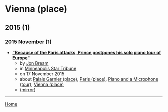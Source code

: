 # Vienna (place)

## 2015 (1)

### 2015 November (1)

 - [**"Because of the Paris attacks, Prince postpones his solo piano tour of Europe"**](https://www.startribune.com/because-of-the-paris-attacks-prince-postpones-his-solo-piano-tour-of-europe/350921721/)
    - by [Jon Bream](../../../authors/jon-bream/index.md)
    - in [Minneapolis Star Tribune](https://www.startribune.com/)
    - on 17 November 2015
    - about [Palais Garnier (place)](../../../topics/place/palais-garnier/index.md), [Paris (place)](../../../topics/place/paris/index.md), [Piano and a Microphone (tour)](../../../topics/tour/piano-and-a-microphone/index.md), [Vienna (place)](../../../topics/place/vienna/index.md)
    - ([mirror](https://web.archive.org/web/*/https://www.startribune.com/because-of-the-paris-attacks-prince-postpones-his-solo-piano-tour-of-europe/350921721/))

----

[Home](../index.md)
